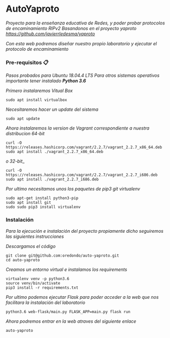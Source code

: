 # AutoYaproto

_Proyecto para la enseñanza educativa de Redes, y poder probar protocolos de encaminamiento RIPv2_
_Basandonos en el proyecto yaproto https://github.com/javierrledesma/yaproto_

_Con esta web podremos diseñar nuestro propio laboratorio y ejecutar el protocolo de encaminamiento_


### Pre-requisitos 📋
_Pasos probados para Ubuntu 18.04.4 LTS_
_Para otros sistemas operativos importante tener instalado **Python 3.6**_

_Primero instalaremos Vitual Box_
```
sudo apt install virtualbox
```
_Necesitaremos hacer un update del sistema_
```
sudo apt update
```
_Ahora instalaremos la version de Vagrant correspondiente a nuestra distribucion_
_64-bit_
```
curl -O https://releases.hashicorp.com/vagrant/2.2.7/vagrant_2.2.7_x86_64.deb
sudo apt install ./vagrant_2.2.7_x86_64.deb
```
_o 32-bit__
```
curl -O https://releases.hashicorp.com/vagrant/2.2.7/vagrant_2.2.7_i686.deb
sudo apt install ./vagrant_2.2.7_i686.deb
```
_Por ultimo necesitamos unos los paquetes de pip3 git virtualenv_
```
sudo apt-get install python3-pip
sudo apt install git
sudo sudo pip3 install virtualenv
```





### Instalación

_Para la ejecución e instalación del proyecto propiamente dicho seguiremos las siguientes instrucciones_

_Descargamos el código_
```
git clone git@github.com:oredondo/auto-yaproto.git
cd auto-yaproto
```

_Creamos un entorno virtual e instalamos los requirements_
```
virtualenv venv -p python3.6
source venv/bin/activate
pip3 install -r requirements.txt
```

_Por ultimo podemos ejecutar Flask para poder acceder a la web que nos facilitara la instalación del laboratorio_
```
python3.6 web-flask/main.py FLASK_APP=main.py flask run
```

_Ahora podremos entrar en la web atraves del siguiente enlace_

```
auto-yaproto
```
